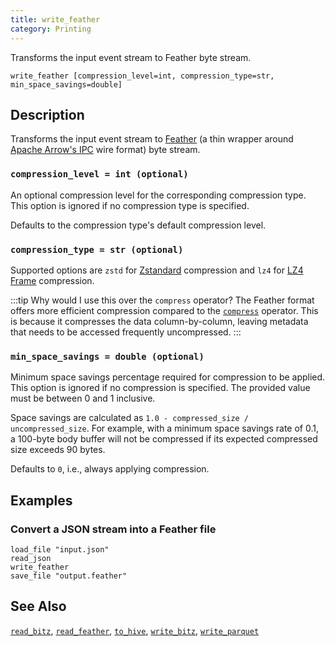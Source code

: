 ```yaml
---
title: write_feather
category: Printing
---
```


Transforms the input event stream to Feather byte stream.

```tql
write_feather [compression_level=int, compression_type=str, min_space_savings=double]
```

## Description

Transforms the input event stream to [Feather] (a thin wrapper around
[Apache Arrow's IPC][arrow-ipc] wire format) byte stream.

[feather]: https://arrow.apache.org/docs/python/feather.html
[arrow-ipc]: https://arrow.apache.org/docs/python/ipc.html

### `compression_level = int (optional)`

An optional compression level for the corresponding compression type. This
option is ignored if no compression type is specified.

Defaults to the compression type's default compression level.

### `compression_type = str (optional)`

Supported options are `zstd` for [Zstandard][zstd-docs] compression
and `lz4` for [LZ4 Frame][lz4-docs] compression.

[zstd-docs]: http://facebook.github.io/zstd/
[lz4-docs]: https://android.googlesource.com/platform/external/lz4/+/HEAD/doc/lz4_Frame_format.md

:::tip Why would I use this over the `compress` operator?
The Feather format offers more efficient compression compared to the
[`compress`](/reference/operators/compress) operator. This is because it compresses
the data column-by-column, leaving metadata that needs to be accessed frequently
uncompressed.
:::

### `min_space_savings = double (optional)`

Minimum space savings percentage required for compression to be
applied. This option is ignored if no compression is specified. The provided
value must be between 0 and 1 inclusive.

Space savings are calculated as `1.0 - compressed_size / uncompressed_size`.
For example, with a minimum space savings rate of 0.1, a 100-byte body buffer will not
be compressed if its expected compressed size exceeds 90 bytes.

Defaults to `0`, i.e., always applying compression.

## Examples

### Convert a JSON stream into a Feather file

```tql
load_file "input.json"
read_json
write_feather
save_file "output.feather"
```

## See Also

[`read_bitz`](/reference/operators/read_bitz),
[`read_feather`](/reference/operators/read_feather),
[`to_hive`](/reference/operators/to_hive),
[`write_bitz`](/reference/operators/write_bitz),
[`write_parquet`](/reference/operators/write_parquet)
